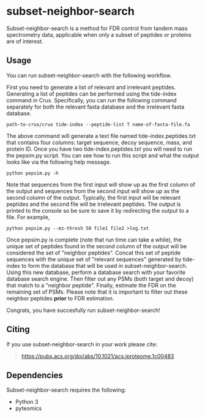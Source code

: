 # subset-neighbor-search
Subset-neighbor-search is a method for FDR control from tandem mass spectrometry data, applicable when only a subset of peptides or proteins are of interest.

## Usage
You can run subset-neighbor-search with the following workflow.

First you need to generate a list of relevant and irrelevant peptides. Generating a list of peptides can be performed using the tide-index command in Crux. Specifically, you can run the following command separately for both the relevant fasta database and the irrelevant fasta database. 

```
path-to-crux/crux tide-index --peptide-list T name-of-fasta-file.fa
```

The above command will generate a text file named tide-index.peptides.txt that contains four columns: target sequence, decoy sequence, mass, and protein ID. Once you have two tide-index.peptides.txt you will need to run the pepsim.py script. You can see how to run this script and what the output looks like via the following help message.

```
python pepsim.py -h
```

Note that sequences from the first input will show up as the first column of the output and sequences from the second input will show up as the second column of the output. Typically, the first input will be relevant peptides and the second file will be irrelevant peptides. The output is printed to the console so be sure to save it by redirecting the output to a file. For example,

```
python pepsim.py --mz-thresh 50 file1 file2 >log.txt
```

Once pepsim.py is complete (note that run time can take a while), the unique set of peptides found in the second column of the output will be considered the set of "neighbor peptides". Concat this set of peptide sequences with the unique set of "relevant sequences" generated by tide-index to form the database that will be used in subset-neighbor-search. Using this new database, perform a database search with your favorite database search engine. Then filter out any PSMs (both target and decoy) that match to a "neighbor peptide". Finally, estimate the FDR on the remaining set of PSMs. Please note that it is important to filter out these neighbor peptides **prior** to FDR estimation.

Congrats, you have succesfully run subset-neighbor-search!

## Citing
If you use subset-neighbor-search in your work please cite:
>https://pubs.acs.org/doi/abs/10.1021/acs.jproteome.1c00483

## Dependencies
Subset-neighbor-search requires the following:
- Python 3
- pyteomics

